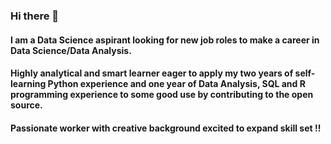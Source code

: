 ### Hi there 👋
#### I am a Data Science aspirant looking for new job roles to make a career in Data Science/Data Analysis.

#### Highly analytical and smart learner eager to apply my two years of self-learning Python experience and one year of Data Analysis, SQL and R programming experience to some good use by contributing to the open source.

#### Passionate worker with creative background excited to expand skill set !!
<!--
**SamarthMR/SamarthMR** is a ✨ _special_ ✨ repository because its `README.md` (this file) appears on your GitHub profile.

Here are some ideas to get you started:

- 🔭 I’m currently working on ...
- 🌱 I’m currently learning ...
- 👯 I’m looking to collaborate on ...
- 🤔 I’m looking for help with ...
- 💬 Ask me about ...
- 📫 How to reach me: ...
- 😄 Pronouns: ...
- ⚡ Fun fact: ...
-->
